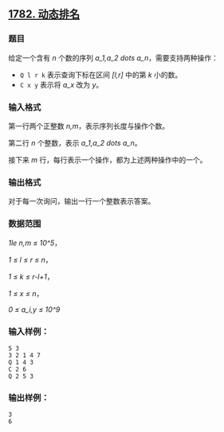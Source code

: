 ## [1782. 动态排名](https://www.acwing.com/problem/content/1784/)

### 题目

给定一个含有 *n* 个数的序列 *a_1,a_2 dots a_n*，需要支持两种操作：

- `Q l r k` 表示查询下标在区间 *[l,r]* 中的第 *k* 小的数。
- `C x y` 表示将 *a_x* 改为 *y*。

### 输入格式

第一行两个正整数 *n,m*，表示序列长度与操作个数。

第二行 *n* 个整数，表示 *a_1,a_2 dots a_n*。

接下来 *m* 行，每行表示一个操作，都为上述两种操作中的一个。

### 输出格式

对于每一次询问，输出一行一个整数表示答案。

### 数据范围

*1le n,m ≤ 10^5*，

*1 ≤ l ≤ r ≤ n*，

*1 ≤ k ≤ r-l+1*，

*1 ≤ x ≤ n*，

*0 ≤ a_i,y ≤ 10^9*

### 输入样例：

```
5 3
3 2 1 4 7
Q 1 4 3
C 2 6
Q 2 5 3
```

### 输出样例：

```
3
6
```
